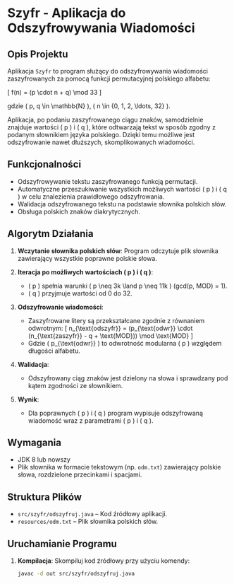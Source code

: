 # Szyfr - Aplikacja do Odszyfrowywania Wiadomości

## Opis Projektu

Aplikacja `Szyfr` to program służący do odszyfrowywania wiadomości zaszyfrowanych za pomocą funkcji permutacyjnej polskiego alfabetu: 

\[ f(n) = (p \cdot n + q) \mod 33 \]

gdzie \( p, q \in \mathbb{N} \), \( n \in \{0, 1, 2, \ldots, 32\} \).

Aplikacja, po podaniu zaszyfrowanego ciągu znaków, samodzielnie znajduje wartości \( p \) i \( q \), które odtwarzają tekst w sposób zgodny z podanym słownikiem języka polskiego. Dzięki temu możliwe jest odszyfrowanie nawet dłuższych, skomplikowanych wiadomości.

## Funkcjonalności

- Odszyfrowywanie tekstu zaszyfrowanego funkcją permutacji.
- Automatyczne przeszukiwanie wszystkich możliwych wartości \( p \) i \( q \) w celu znalezienia prawidłowego odszyfrowania.
- Walidacja odszyfrowanego tekstu na podstawie słownika polskich słów.
- Obsługa polskich znaków diakrytycznych.

## Algorytm Działania

1. **Wczytanie słownika polskich słów**:
   Program odczytuje plik słownika zawierający wszystkie poprawne polskie słowa.

2. **Iteracja po możliwych wartościach \( p \) i \( q \)**:
   - \( p \) spełnia warunki \( p \neq 3k \land p \neq 11k \) (gcd(p, MOD) = 1).
   - \( q \) przyjmuje wartości od 0 do 32.

3. **Odszyfrowanie wiadomości**:
   - Zaszyfrowane litery są przekształcane zgodnie z równaniem odwrotnym:
     \[ n_{\text{odszyfr}} = (p_{\text{odwr}} \cdot (n_{\text{zaszyfr}} - q + \text{MOD})) \mod \text{MOD} \]
   - Gdzie \( p_{\text{odwr}} \) to odwrotność modularna \( p \) względem długości alfabetu.

4. **Walidacja**:
   - Odszyfrowany ciąg znaków jest dzielony na słowa i sprawdzany pod kątem zgodności ze słownikiem.

5. **Wynik**:
   - Dla poprawnych \( p \) i \( q \) program wypisuje odszyfrowaną wiadomość wraz z parametrami \( p \) i \( q \).

## Wymagania

- JDK 8 lub nowszy
- Plik słownika w formacie tekstowym (np. `odm.txt`) zawierający polskie słowa, rozdzielone przecinkami i spacjami.

## Struktura Plików

- `src/szyfr/odszyfruj.java` – Kod źródłowy aplikacji.
- `resources/odm.txt` – Plik słownika polskich słów.

## Uruchamianie Programu

1. **Kompilacja**:
   Skompiluj kod źródłowy przy użyciu komendy:
   ```bash
   javac -d out src/szyfr/odszyfruj.java

